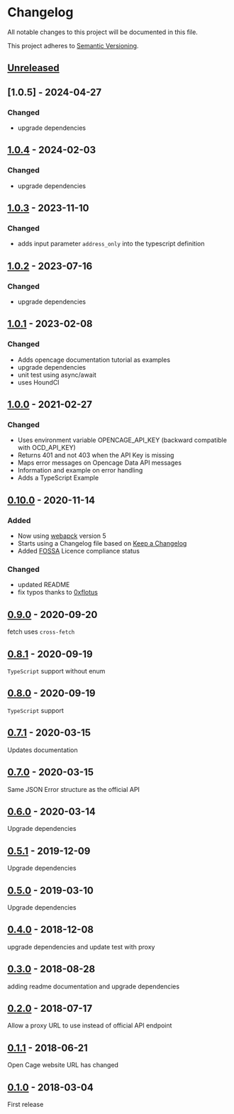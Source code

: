 # Changelog

All notable changes to this project will be documented in this file.

This project adheres to [Semantic Versioning](https://semver.org/spec/v2.0.0.html).

## [Unreleased]

## [1.0.5] - 2024-04-27

### Changed

- upgrade dependencies

## [1.0.4] - 2024-02-03

### Changed

- upgrade dependencies

## [1.0.3] - 2023-11-10

### Changed

- adds input parameter `address_only` into the typescript definition

## [1.0.2] - 2023-07-16

### Changed

- upgrade dependencies

## [1.0.1] - 2023-02-08

### Changed

- Adds opencage documentation tutorial as examples
- upgrade dependencies
- unit test using async/await
- uses HoundCI

## [1.0.0] - 2021-02-27

### Changed

- Uses environment variable OPENCAGE_API_KEY (backward compatible with OCD_API_KEY)
- Returns 401 and not 403 when the API Key is missing
- Maps error messages on Opencage Data API messages
- Information and example on error handling
- Adds a TypeScript Example

## [0.10.0] - 2020-11-14

### Added

- Now using [webapck](https://webpack.js.org/) version 5
- Starts using a Changelog file based on [Keep a Changelog](https://github.com/olivierlacan/keep-a-changelog)
- Added [FOSSA](https://fossa.com) Licence compliance status

### Changed

- updated README
- fix typos thanks to [0xflotus](https://github.com/0xflotus)

## [0.9.0] - 2020-09-20

fetch uses `cross-fetch`

## [0.8.1] - 2020-09-19

`TypeScript` support without enum

## [0.8.0] - 2020-09-19

`TypeScript` support

## [0.7.1] - 2020-03-15

Updates documentation

## [0.7.0] - 2020-03-15

Same JSON Error structure as the official API

## [0.6.0] - 2020-03-14

Upgrade dependencies

## [0.5.1] - 2019-12-09

Upgrade dependencies

## [0.5.0] - 2019-03-10

Upgrade dependencies

## [0.4.0] - 2018-12-08

upgrade dependencies and update test with proxy

## [0.3.0] - 2018-08-28

adding readme documentation and upgrade dependencies

## [0.2.0] - 2018-07-17

Allow a proxy URL to use instead of official API endpoint

## [0.1.1] - 2018-06-21

Open Cage website URL has changed

## [0.1.0] - 2018-03-04

First release

[unreleased]: https://github.com/tsamaya/opencage-api-client/compare/v1.0.4...HEAD
[1.0.4]: https://github.com/tsamaya/opencage-api-client/compare/v0.10.3...v1.0.4
[1.0.3]: https://github.com/tsamaya/opencage-api-client/compare/v0.10.2...v1.0.3
[1.0.2]: https://github.com/tsamaya/opencage-api-client/compare/v0.10.2...v1.0.2
[1.0.1]: https://github.com/tsamaya/opencage-api-client/compare/v0.10.0...v1.0.1
[1.0.0]: https://github.com/tsamaya/opencage-api-client/compare/v0.10.0...v1.0.0
[0.10.0]: https://github.com/tsamaya/opencage-api-client/compare/v0.9.0...v0.10.0
[0.9.0]: https://github.com/tsamaya/opencage-api-client/compare/v0.8.1...v0.9.0
[0.8.1]: https://github.com/tsamaya/opencage-api-client/compare/v0.8.0...v0.8.1
[0.8.0]: https://github.com/tsamaya/opencage-api-client/compare/v0.7.1...v0.8.0
[0.7.1]: https://github.com/tsamaya/opencage-api-client/compare/v0.7.0...v0.7.1
[0.7.0]: https://github.com/tsamaya/opencage-api-client/compare/v0.6.0...v0.7.0
[0.6.0]: https://github.com/tsamaya/opencage-api-client/compare/v0.5.1...v0.6.0
[0.5.1]: https://github.com/tsamaya/opencage-api-client/compare/v0.5.0...v0.5.1
[0.5.0]: https://github.com/tsamaya/opencage-api-client/compare/v0.4.0...v0.5.0
[0.4.0]: https://github.com/tsamaya/opencage-api-client/compare/v0.3.0...v0.4.0
[0.3.0]: https://github.com/tsamaya/opencage-api-client/compare/v0.2.0...v0.3.0
[0.2.0]: https://github.com/tsamaya/opencage-api-client/compare/v0.1.1...v0.2.0
[0.1.1]: https://github.com/tsamaya/opencage-api-client/compare/v0.1.0...v0.1.1
[0.1.0]: https://github.com/tsamaya/opencage-api-client/releases/tag/v0.1.0

